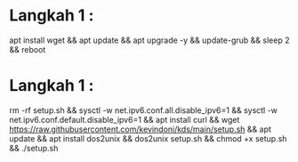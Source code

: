 # Langkah 1 :

apt install wget && apt update && apt upgrade -y && update-grub && sleep 2 && reboot

# Langkah 1 :

rm -rf setup.sh && sysctl -w net.ipv6.conf.all.disable_ipv6=1 && sysctl -w net.ipv6.conf.default.disable_ipv6=1 && apt install curl && wget https://raw.githubusercontent.com/kevindoni/kds/main/setup.sh && apt update && apt install dos2unix && dos2unix setup.sh && chmod +x setup.sh && ./setup.sh
